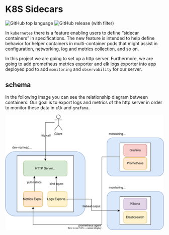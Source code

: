 # K8S Sidecars

![GitHub top language](https://img.shields.io/github/languages/top/amirhnajafiz/k8s-sidecars)
![GitHub release (with filter)](https://img.shields.io/github/v/release/amirhnajafiz/k8s-sidecars)

In ```kubernetes``` there is a feature enabling users to define “sidecar containers” in specifications.
The new feature is intended to help define behavior for helper containers in multi-container pods that might assist in
configuration, networking, log and metrics collection, and so on.

In this project we are going to set up a http server. Furthermore, we are going to add
prometheus metrics exporter and elk logs exporter into app deployed pod to add ```monitoring``` and ```observability```
for our server.

## schema

In the following image you can see the relationship diagram between containers. Our goal is
to export logs and metrics of the http server in order to monitor these data in ```elk``` and ```grafana```.

![schema](.github/diagram.svg)
